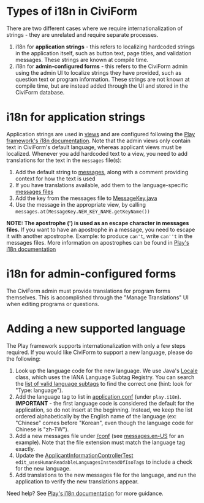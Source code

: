 # Types of i18n in CiviForm

There are two different cases where we require internationalization of strings - they are unrelated and require separate processes. 

1. i18n for **application strings** - this refers to localizing hardcoded strings in the application itself, such as button text, page titles, and validation messages. These strings are known at compile time.
2. i18n for **admin-configured forms** - this refers to the CiviForm admin using the admin UI to localize strings they have provided, such as question text or program information. These strings are not known at compile time, but are instead added through the UI and stored in the CiviForm database.

# i18n for application strings

Application strings are used in [views](https://github.com/seattle-uat/civiform/tree/main/universal-application-tool-0.0.1/app/views) and are configured following the [Play framework's i18n documentation](https://www.playframework.com/documentation/2.8.x/JavaI18N). Note that the admin views only contain text in CiviForm's default language, whereas applicant views must be localized. Whenever you add hardcoded text to a view, you need to add translations for the text in the `messages` file(s):

1. Add the default string to [messages](https://github.com/seattle-uat/civiform/blob/main/universal-application-tool-0.0.1/conf/messages), along with a comment providing context for how the text is used
2. If you have translations available, add them to the language-specific [messages files](https://github.com/seattle-uat/civiform/blob/main/universal-application-tool-0.0.1/conf)
3. Add the key from the messages file to [MessageKey.java](https://github.com/seattle-uat/civiform/blob/main/universal-application-tool-0.0.1/app/services/MessageKey.java)
4. Use the message in the appropriate view, by calling `messages.at(MessageKey.NEW_KEY_NAME.getKeyName())`

**NOTE: The apostrophe (') is used as an escape character in messages files.** If you want to have an apostrophe in a message, you need to escape it with another apostrophe. Example: to produce `can't`, write `can''t` in the messages files. More information on apostrophes can be found in [Play's i18n documentation](https://www.playframework.com/documentation/2.8.x/JavaI18N#Notes-on-apostrophes)

# i18n for admin-configured forms

The CiviForm admin must provide translations for program forms themselves. This is accomplished through the "Manage Translations" UI when editing programs or questions. 

# Adding a new supported language

The Play framework supports internationalization with only a few steps required. If you would like CiviForm to support a new language, please do the following:

1. Look up the language code for the new language. We use Java's [Locale](https://docs.oracle.com/en/java/javase/11/docs/api/java.base/java/util/Locale.html) class, which uses the IANA Language Subtag Registry. You can search the [list of valid language subtags](https://www.iana.org/assignments/language-subtag-registry/language-subtag-registry) to find the correct one (hint: look for "Type: language").
1. Add the language tag to list in [application.conf](https://github.com/seattle-uat/civiform/blob/main/universal-application-tool-0.0.1/conf/application.conf) (under `play.i18n`). **IMPORTANT** - the first language code is considered the default for the application, so do not insert at the beginning. Instead, we keep the list ordered alphabetically by the English name of the language (ex: "Chinese" comes before "Korean", even though the language code for Chinese is "zh-TW").
1. Add a new messages file under [/conf](https://github.com/seattle-uat/civiform/tree/main/universal-application-tool-0.0.1/conf) (see [messages.en-US](https://github.com/seattle-uat/civiform/blob/main/universal-application-tool-0.0.1/conf/messages.en-US) for an example). Note that the file extension must match the language tag exactly.
1. Update the [ApplicantInformationControllerTest](https://github.com/seattle-uat/civiform/blob/main/universal-application-tool-0.0.1/test/controllers/applicant/ApplicantInformationControllerTest.java) `edit_usesHumanReadableLanguagesInsteadOfIsoTags` to include a check for the new language.
1. Add translations to the new messages file for the language, and run the application to verify the new translations appear.

Need help? See [Play's i18n documentation](https://www.playframework.com/documentation/2.8.x/JavaI18N) for more guidance.